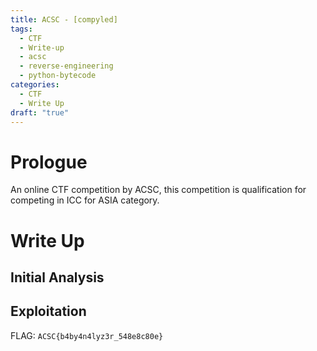 ```yaml
---
title: ACSC - [compyled]
tags:
  - CTF
  - Write-up
  - acsc
  - reverse-engineering
  - python-bytecode
categories:
  - CTF
  - Write Up
draft: "true"
---
```


# Prologue
An online CTF competition by ACSC, this competition is qualification for competing in ICC for ASIA category.


# Write Up

## Initial Analysis



## Exploitation



FLAG: `ACSC{b4by4n4lyz3r_548e8c80e}`







